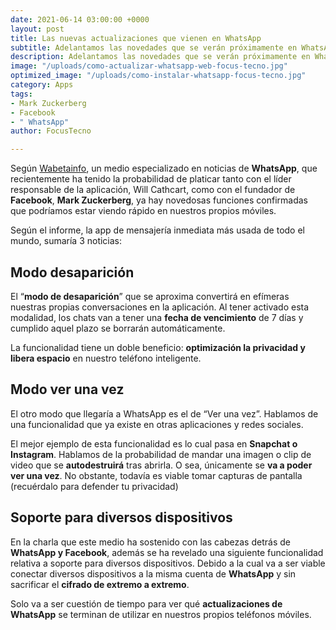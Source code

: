 ```yaml
---
date: 2021-06-14 03:00:00 +0000
layout: post
title: Las nuevas actualizaciones que vienen en WhatsApp
subtitle: Adelantamos las novedades que se verán próximamente en WhatsApp
description: Adelantamos las novedades que se verán próximamente en WhatsApp
image: "/uploads/como-actualizar-whatsapp-web-focus-tecno.jpg"
optimized_image: "/uploads/como-instalar-whatsapp-focus-tecno.jpg"
category: Apps
tags:
- Mark Zuckerberg
- Facebook
- " WhatsApp"
author: FocusTecno

---
```

Según [Wabetainfo](https://wabetainfo.com/), un medio especializado en noticias de **WhatsApp**, que recientemente ha tenido la probabilidad de platicar tanto con el líder responsable de la aplicación, Will Cathcart, como con el fundador de **Facebook**, **Mark Zuckerberg**, ya hay novedosas funciones confirmadas que podríamos estar viendo rápido en nuestros propios móviles.

Según el informe, la app de mensajería inmediata más usada de todo el mundo, sumaría 3 noticias:

## Modo desaparición

El “**modo de desaparición**” que se aproxima convertirá en efímeras nuestras propias conversaciones en la aplicación. Al tener activado esta modalidad, los chats van a tener una **fecha de vencimiento** de 7 días y cumplido aquel plazo se borrarán automáticamente.

La funcionalidad tiene un doble beneficio: **optimización la privacidad y libera espacio** en nuestro teléfono inteligente.

## Modo ver una vez

El otro modo que llegaría a WhatsApp es el de “Ver una vez”. Hablamos de una funcionalidad que ya existe en otras aplicaciones y redes sociales.

El mejor ejemplo de esta funcionalidad es lo cual pasa  en **Snapchat o Instagram**. Hablamos de la probabilidad de mandar una imagen o clip de video que se **autodestruirá** tras abrirla. O sea, únicamente se **va a poder ver una vez**. No obstante, todavía es viable tomar capturas de pantalla (recuérdalo para defender tu privacidad)

## Soporte para diversos dispositivos

En la charla que este medio ha sostenido con las cabezas detrás de **WhatsApp y Facebook**, además se ha revelado una siguiente funcionalidad relativa a soporte para diversos dispositivos. Debido a la cual va a ser viable conectar diversos dispositivos a la misma cuenta de **WhatsApp** y sin sacrificar el **cifrado de extremo a extremo**.

Solo va a ser cuestión de tiempo para ver qué **actualizaciones de WhatsApp** se terminan de utilizar en nuestros propios teléfonos móviles.